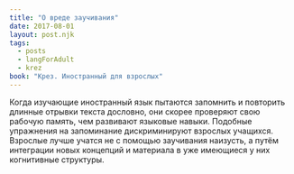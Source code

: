 ```yaml
---
title: "О вреде заучивания"
date: 2017-08-01
layout: post.njk
tags:
  - posts
  - langForAdult
  - krez
book: "Крез. Иностранный для взрослых"
---
```


Когда изучающие иностранный язык пытаются запомнить и повторить длинные отрывки текста дословно, они скорее проверяют свою рабочую память, чем развивают языковые навыки. Подобные упражнения на запоминание дискриминируют взрослых учащихся. Взрослые лучше учатся не с помощью заучивания наизусть, а путём интеграции новых концепций и материала в уже имеющиеся у них когнитивные структуры.

